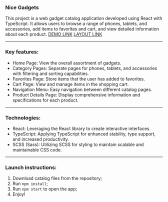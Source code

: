 ### Nice Gadgets
This project is a web gadget catalog application developed using React with TypeScript. It allows users to browse a range of phones, tablets, and accessories, add items to favorites and cart, and view detailed information about each product.
[DEMO LINK](https://artemvlasiuk.github.io/phone-catalog/)
[LAYOUT LINK](https://www.figma.com/file/xMK2Dy0mfBbJJSNctmOuLW/Phone-catalog-(V2)-Rounded-Style-1?node-id=0%3A1)
***
### Key features:
* Home Page: View the overall assortment of gadgets.
* Category Pages: Separate pages for phones, tablets, and accessories with filtering and sorting capabilities.
* Favorites Page: Store items that the user has added to favorites.
* Cart Page: View and manage items in the shopping cart.
* Navigation Menu: Easy navigation between different catalog pages.
* Product Details Page: Display comprehensive information and specifications for each product.
***
### Technologies:
* React: Leveraging the React library to create interactive interfaces.
* TypeScript: Applying TypeScript for enhanced stability, type support, and increased productivity.
* SCSS (Sass): Utilizing SCSS for styling to maintain scalable and maintainable CSS code.
***
### Launch instructions:
1. Download catalog files from the repository;
2. Run `npm install`;
3. Run `npm start` to open the app;
4. Enjoy!